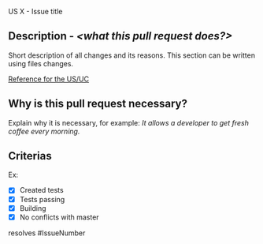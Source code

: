 
US X - Issue title

## Description - _<what this pull request does?>_
Short description of all changes and its reasons.
This section can be written using files changes.

[Reference for the US/UC](#)

## Why is this pull request necessary?
Explain why it is necessary, for example:
_It allows a developer to get fresh coffee every morning._

## Criterias

Ex:
- [x] Created tests
- [x] Tests passing
- [x] Building
- [x] No conflicts with master

resolves #IssueNumber
